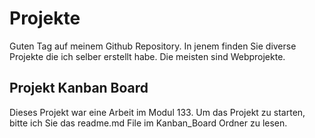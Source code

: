 # Projekte
Guten Tag auf meinem Github Repository. In jenem finden Sie diverse Projekte die ich selber erstellt habe. 
Die meisten sind Webprojekte.

## Projekt Kanban Board
Dieses Projekt war eine Arbeit im Modul 133. Um das Projekt zu starten, bitte ich Sie das readme.md File im Kanban_Board Ordner zu lesen. 

